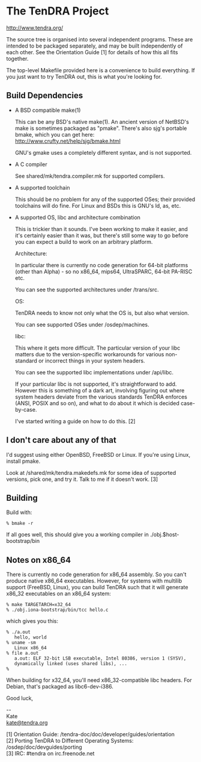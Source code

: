 
# The TenDRA Project

http://www.tendra.org/

The source tree is organised into several independent programs. These are
intended to be packaged separately, and may be built independently of
each other. See the Orientation Guide [1] for details of how this all
fits together.

The top-level Makefile provided here is a convenience to build everything.
If you just want to try TenDRA out, this is what you're looking for.


## Build Dependencies

 - A BSD compatible make(1)

   This can be any BSD's native make(1). An ancient version of NetBSD's
   make is sometimes packaged as "pmake". There's also sjg's portable
   bmake, which you can get here: http://www.crufty.net/help/sjg/bmake.html

   GNU's gmake uses a completely different syntax, and is not supported.

 - A C compiler

   See shared/mk/tendra.compiler.mk for supported compilers.

 - A supported toolchain

   This should be no problem for any of the supported OSes; their provided
   toolchains will do fine. For Linux and BSDs this is GNU's ld, as, etc.

 - A supported OS, libc and architecture combination

   This is trickier than it sounds. I've been working to make it easier,
   and it's certainly easier than it was, but there's still some way to
   go before you can expect a build to work on an arbitrary platform.

   Architecture:

     In particular there is currently no code generation for
     64-bit platforms (other than Alpha) - so no x86_64, mips64,
     UltraSPARC, 64-bit PA-RISC etc.

     You can see the supported architectures under /trans/src.

   OS:

     TenDRA needs to know not only what the OS is, but also what
     version.

     You can see supported OSes under /osdep/machines.

   libc:

     This where it gets more difficult. The particular version of your
     libc matters due to the version-specific workarounds for various
     non-standard or incorrect things in your system headers.

     You can see the supported libc implementations under /api/libc.

     If your particular libc is not supported, it's straightforward to
     add. However this is something of a dark art, involving figuring
     out where system headers deviate from the various standards TenDRA
     enforces (ANSI, POSIX and so on), and what to do about it which is
     decided case-by-case.

     I've started writing a guide on how to do this. [2]


## I don't care about any of that

I'd suggest using either OpenBSD, FreeBSD or Linux. If you're using Linux,
install pmake.

Look at /shared/mk/tendra.makedefs.mk for some idea of supported
versions, pick one, and try it. Talk to me if it doesn't work. [3]


## Building

Build with:

    % bmake -r

If all goes well, this should give you a working compiler in ./obj.$host-bootstrap/bin


## Notes on x86_64

There is currently no code generation for x86_64 assembly. So you can't
produce native x86_64 executables. However, for systems with multilib
support (FreeBSD, Linux), you can build TenDRA such that it will
generate x86_32 executables on an x86_64 system:

    % make TARGETARCH=x32_64
    % ./obj.iona-bootstrap/bin/tcc hello.c

which gives you this:

    % ./a.out
       hello, world
    % uname -sm
       Linux x86_64
    % file a.out
       a.out: ELF 32-bit LSB executable, Intel 80386, version 1 (SYSV),
       dynamically linked (uses shared libs), ...
    %

When building for x32_64, you'll need x86_32-compatible libc headers.
For Debian, that's packaged as libc6-dev-i386.

Good luck,

--  
Kate  
kate@tendra.org


[1] Orientation Guide: /tendra-doc/doc/developer/guides/orientation  
[2] Porting TenDRA to Different Operating Systems: /osdep/doc/devguides/porting  
[3] IRC: #tendra on irc.freenode.net

